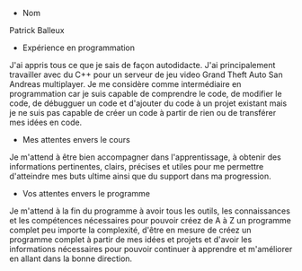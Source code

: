 - Nom

Patrick Balleux

- Expérience en programmation

J'ai appris tous ce que je sais de façon autodidacte. J'ai principalement travailler avec du C++ pour un serveur de jeu video Grand Theft Auto San Andreas multiplayer. Je me considère comme intermédiaire en programmation car je suis capable de comprendre le code, de modifier le code, de débugguer un code et d'ajouter du code à un projet existant mais je ne suis pas capable de créer un code à partir de rien ou de transférer mes idées en code.

- Mes attentes envers le cours

Je m'attend à être bien accompagner dans l'apprentissage, à obtenir des informations pertinentes, clairs, précises et utiles pour me permettre d'atteindre mes buts ultime ainsi que du support dans ma progression.

- Vos attentes envers le programme

Je m'attend à la fin du programme à avoir tous les outils, les connaissances et les compétences nécessaires pour pouvoir créez de A à Z un programme complet peu importe la complexité, d'être en mesure de créez un programme complet à partir de mes idées et projets et d'avoir les informations nécessaires pour pouvoir continuer à apprendre et m'améliorer en allant dans la bonne direction.